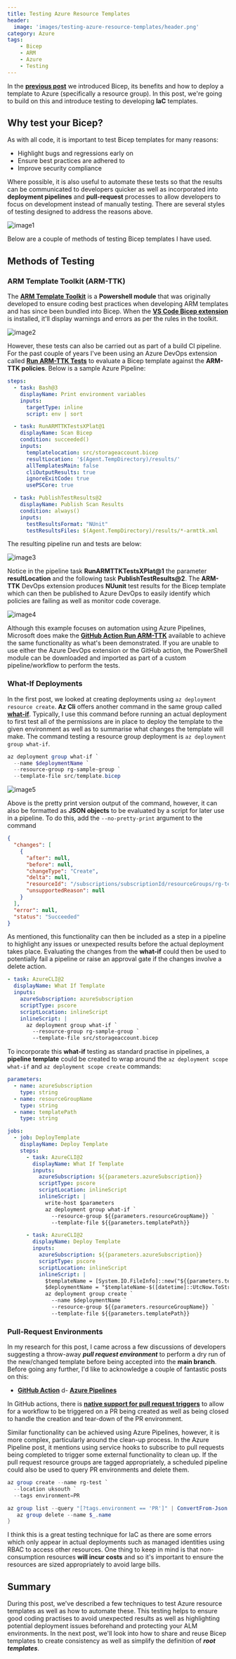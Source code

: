 ```yaml
---
title: Testing Azure Resource Templates
header:
  image: 'images/testing-azure-resource-templates/header.png'
category: Azure
tags:
    - Bicep
    - ARM
    - Azure
    - Testing
---
```


In the **[previous post](/azure/introduction-to-azure-bicep)** we introduced Bicep, its benefits and how to deploy a template to Azure (specifically a resource group). In this post, we're going to build on this and introduce testing to developing **IaC** templates.

## Why test your Bicep?

As with all code, it is important to test Bicep templates for many reasons:

- Highlight bugs and regressions early on
- Ensure best practices are adhered to
- Improve security compliance

Where possible, it is also useful to automate these tests so that the results can be communicated to developers quicker as well as incorporated into **deployment pipelines** and **pull-request** processes to allow developers to focus on development instead of manually testing. There are several styles of testing designed to address the reasons above.

![image1](/images/testing-azure-resource-templates/image1.png)

Below are a couple of methods of testing Bicep templates I have used.

## Methods of Testing

### ARM Template Toolkit (ARM-TTK)

The **[ARM Template Toolkit](https://github.com/Azure/arm-ttk)** is a **Powershell module** that was originally developed to ensure coding best practices when developing ARM templates and has since been bundled into Bicep. When the **[VS Code Bicep extension](https://marketplace.visualstudio.com/items?itemName=ms-azuretools.vscode-bicep)** is installed, it'll display warnings and errors as per the rules in the toolkit.

![image2](/images/testing-azure-resource-templates/image2.png)

However, these tests can also be carried out as part of a build CI pipeline. For the past couple of years I've been using an Azure DevOps extension called **[Run ARM-TTK Tests](https://marketplace.visualstudio.com/items?itemName=Sam-Cogan.ARMTTKExtensionXPlatform)** to evaluate a Bicep template against the **ARM-TTK policies**. Below is a sample Azure Pipeline:

``` yaml
steps:
  - task: Bash@3
    displayName: Print environment variables
    inputs:
      targetType: inline
      script: env | sort

  - task: RunARMTTKTestsXPlat@1
    displayName: Scan Bicep
    condition: succeeded()
    inputs:
      templatelocation: src/storageaccount.bicep
      resultLocation: '$(Agent.TempDirectory)/results/'
      allTemplatesMain: false
      cliOutputResults: true
      ignoreExitCode: true
      usePSCore: true

  - task: PublishTestResults@2
    displayName: Publish Scan Results
    condition: always()
    inputs:
      testResultsFormat: "NUnit"
      testResultsFiles: $(Agent.TempDirectory)/results/*-armttk.xml
```

The resulting pipeline run and tests are below:

![image3](/images/testing-azure-resource-templates/image3.png)

Notice in the pipeline task **RunARMTTKTestsXPlat@1** the parameter **resultLocation** and the following task **PublishTestResults@2**. The **ARM-TTK** DevOps extension produces **NUunit** test results for the Bicep template which can then be published to Azure DevOps to easily identify which policies are failing as well as monitor code coverage.

![image4](/images/testing-azure-resource-templates/image4.png)

Although this example focuses on automation using Azure Pipelines, Microsoft does make the **[GitHub Action Run ARM-TTK](https://github.com/marketplace/actions/run-arm-ttk-with-reviewdog)** available to achieve the same functionality as what's been demonstrated. If you are unable to use either the Azure DevOps extension or the GitHub action, the PowerShell module can be downloaded and imported as part of a custom pipeline/workflow to perform the tests.

### What-If Deployments

In the first post, we looked at creating deployments using `az deployment resource create`. **Az Cli** offers another command in the same group called **[what-if](https://learn.microsoft.com/en-us/azure/azure-resource-manager/templates/deploy-what-if)**. Typically, I use this command before running an actual deployment to first test all of the permissions are in place to deploy the template to the given environment as well as to summarise what changes the template will make. The command testing a resource group deployment is `az deployment group what-if`.

``` powershell
az deployment group what-if `
  --name $deploymentName `
  --resource-group rg-sample-group `
  --template-file src/template.bicep
```

![image5](/images/introduction-to-azure-bicep/image5.png)

Above is the pretty print version output of the command, however, it can also be formatted as **JSON objects** to be evaluated by a script for later use in a pipeline. To do this, add the `--no-pretty-print` argument to the command

``` json
{
  "changes": [
    {
      "after": null,
      "before": null,
      "changeType": "Create",
      "delta": null,
      "resourceId": "/subscriptions/subscriptionId/resourceGroups/rg-test-group/providers/Microsoft.Storage/storageAccounts/sttestgroup",
      "unsupportedReason": null
    }
  ],
  "error": null,
  "status": "Succeeded"
}
```

As mentioned, this functionality can then be included as a step in a pipeline to highlight any issues or unexpected results before the actual deployment takes place. Evaluating the changes from the **what-if** could then be used to potentially fail a pipeline or raise an approval gate if the changes involve a delete action.

``` yaml
- task: AzureCLI@2
  displayName: What If Template
  inputs:
    azureSubscription: azureSubscription
    scriptType: pscore
    scriptLocation: inlineScript
    inlineScript: |
      az deployment group what-if `
        --resource-group rg-sample-group `
        --template-file src/storageaccount.bicep
```

To incorporate this **what-if** testing as standard practise in pipelines, a **pipeline template** could be created to wrap around the `az deployment scope what-if` and `az deployment scope create` commands:

<!-- {% raw %} -->
``` yaml
parameters:
  - name: azureSubscription
    type: string
  - name: resourceGroupName
    type: string
  - name: templatePath
    type: string

jobs: 
  - job: DeployTemplate
    displayName: Deploy Template
    steps:
      - task: AzureCLI@2
        displayName: What If Template
        inputs:
          azureSubscription: ${{parameters.azureSubscription}}
          scriptType: pscore
          scriptLocation: inlineScript
          inlineScript: |
            write-host $parameters
            az deployment group what-if `
              --resource-group ${{parameters.resourceGroupName}} `
              --template-file ${{parameters.templatePath}}

      - task: AzureCLI@2
        displayName: Deploy Template
        inputs:
          azureSubscription: ${{parameters.azureSubscription}}
          scriptType: pscore
          scriptLocation: inlineScript
          inlineScript: |
            $templateName = [System.IO.FileInfo]::new("${{parameters.templatePath}}").BaseName.ToLower()
            $deploymentName = "$templateName-$([datetime]::UtcNow.ToString("yyMMddhhmmssfff"))"
            az deployment group create `
              --name $deploymentName `
              --resource-group ${{parameters.resourceGroupName}} `
              --template-file ${{parameters.templatePath}}
```
<!-- {% endraw %} -->

### Pull-Request Environments

In my research for this post, I came across a few discussions of developers suggesting a throw-away ***pull request environment*** to perform a dry run of the new/changed template before being accepted into the **main branch**. Before going any further, I'd like to acknowledge a couple of fantastic posts on this:

- **[GitHub Action](https://samlearnsazure.blog/2021/09/27/dynamic-pr-environments-in-github/)**
d- **[Azure Pipelines](https://samlearnsazure.blog/2020/02/27/creating-a-dynamic-pull-request-environment-with-azure-pipelines/)**

In GitHub actions, there is **[native support for pull request triggers](https://docs.github.com/en/actions/using-workflows/events-that-trigger-workflows#pull_request)** to allow for a workflow to be triggered on a PR being created as well as being closed to handle the creation and tear-down of the PR environment.

Similar functionality can be achieved using Azure Pipelines, however, it is more complex, particularly around the clean-up process. In the Azure Pipeline post, it mentions using service hooks to subscribe to pull requests being completed to trigger some external functionality to clean up. If the pull request resource groups are tagged appropriately, a scheduled pipeline could also be used to query PR environments and delete them.

``` powershell
az group create --name rg-test `
  --location uksouth `
  --tags environment=PR

az group list --query "[?tags.environment == 'PR']" | ConvertFrom-Json | Foreach-Object {
   az group delete --name $_.name
}
```

I think this is a great testing technique for IaC as there are some errors which only appear in actual deployments such as managed identities using RBAC to access other resources. One thing to keep in mind is that non-consumption resources **will incur costs** and so it's important to ensure the resources are sized appropriately to avoid large bills.

## Summary

During this post, we've described a few techniques to test Azure resource templates as well as how to automate these. This testing helps to ensure good coding practises to avoid unexpected results as well as highlighting potential deployment issues beforehand and protecting your ALM environments. In the next post, we'll look into how to share and reuse Bicep templates to create consistency as well as simplify the definition of ***root templates***.
